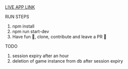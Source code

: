 [LIVE APP LINK](https://tic-tac-realtime.herokuapp.com/)

RUN STEPS
1. npm install
2. npm run start-dev
3. Have fun 🤖, clone, contribute and leave a PR 🙂


TODO
1. session expiry after an hour
2. deletion of game instance from db after session expiry